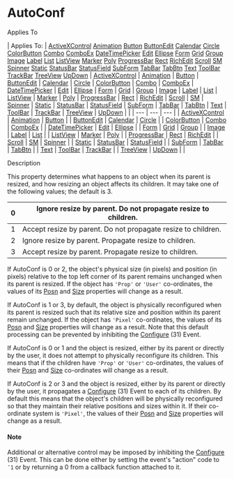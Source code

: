




<h1 class="heading"><span class="name">AutoConf</span></h1>

Applies To

| Applies To: | [ActiveXControl](../a-z/activexcontrol.md) [Animation](../a-z/animation.md) [Button](../a-z/button.md) [ButtonEdit](../a-z/buttonedit.md) [Calendar](../a-z/calendar.md) [Circle](../a-z/circle.md) [ColorButton](../a-z/colorbutton.md) [Combo](../a-z/combo.md) [ComboEx](../a-z/comboex.md) [DateTimePicker](../a-z/datetimepicker.md) [Edit](../a-z/edit.md) [Ellipse](../a-z/ellipse.md) [Form](../a-z/form.md) [Grid](../a-z/grid.md) [Group](../a-z/group.md) [Image](../a-z/image.md) [Label](../a-z/label.md) [List](../a-z/list.md) [ListView](../a-z/listview.md) [Marker](../a-z/marker.md) [Poly](../a-z/poly.md) [ProgressBar](../a-z/progressbar.md) [Rect](../a-z/rect.md) [RichEdit](../a-z/richedit.md) [Scroll](../a-z/scroll.md) [SM](../a-z/sm.md) [Spinner](../a-z/spinner.md) [Static](../a-z/static.md) [StatusBar](../a-z/statusbar.md) [StatusField](../a-z/statusfield.md) [SubForm](../a-z/subform.md) [TabBar](../a-z/tabbar.md) [TabBtn](../a-z/tabbtn.md) [Text](../a-z/text.md) [ToolBar](../a-z/toolbar.md) [TrackBar](../a-z/trackbar.md) [TreeView](../a-z/treeview.md) [UpDown](../a-z/updown.md) | [ActiveXControl](../a-z/activexcontrol.md) | [Animation](../a-z/animation.md) | [Button](../a-z/button.md) | [ButtonEdit](../a-z/buttonedit.md) | [Calendar](../a-z/calendar.md) | [Circle](../a-z/circle.md) | [ColorButton](../a-z/colorbutton.md) | [Combo](../a-z/combo.md) | [ComboEx](../a-z/comboex.md) | [DateTimePicker](../a-z/datetimepicker.md) | [Edit](../a-z/edit.md) | [Ellipse](../a-z/ellipse.md) | [Form](../a-z/form.md) | [Grid](../a-z/grid.md) | [Group](../a-z/group.md) | [Image](../a-z/image.md) | [Label](../a-z/label.md) | [List](../a-z/list.md) | [ListView](../a-z/listview.md) | [Marker](../a-z/marker.md) | [Poly](../a-z/poly.md) | [ProgressBar](../a-z/progressbar.md) | [Rect](../a-z/rect.md) | [RichEdit](../a-z/richedit.md) | [Scroll](../a-z/scroll.md) | [SM](../a-z/sm.md) | [Spinner](../a-z/spinner.md) | [Static](../a-z/static.md) | [StatusBar](../a-z/statusbar.md) | [StatusField](../a-z/statusfield.md) | [SubForm](../a-z/subform.md) | [TabBar](../a-z/tabbar.md) | [TabBtn](../a-z/tabbtn.md) | [Text](../a-z/text.md) | [ToolBar](../a-z/toolbar.md) | [TrackBar](../a-z/trackbar.md) | [TreeView](../a-z/treeview.md) | [UpDown](../a-z/updown.md) |  |
| --- | --- | ---  |
| [ActiveXControl](../a-z/activexcontrol.md) | [Animation](../a-z/animation.md) | [Button](../a-z/button.md) |
| [ButtonEdit](../a-z/buttonedit.md) | [Calendar](../a-z/calendar.md) | [Circle](../a-z/circle.md) |
| [ColorButton](../a-z/colorbutton.md) | [Combo](../a-z/combo.md) | [ComboEx](../a-z/comboex.md) |
| [DateTimePicker](../a-z/datetimepicker.md) | [Edit](../a-z/edit.md) | [Ellipse](../a-z/ellipse.md) |
| [Form](../a-z/form.md) | [Grid](../a-z/grid.md) | [Group](../a-z/group.md) |
| [Image](../a-z/image.md) | [Label](../a-z/label.md) | [List](../a-z/list.md) |
| [ListView](../a-z/listview.md) | [Marker](../a-z/marker.md) | [Poly](../a-z/poly.md) |
| [ProgressBar](../a-z/progressbar.md) | [Rect](../a-z/rect.md) | [RichEdit](../a-z/richedit.md) |
| [Scroll](../a-z/scroll.md) | [SM](../a-z/sm.md) | [Spinner](../a-z/spinner.md) |
| [Static](../a-z/static.md) | [StatusBar](../a-z/statusbar.md) | [StatusField](../a-z/statusfield.md) |
| [SubForm](../a-z/subform.md) | [TabBar](../a-z/tabbar.md) | [TabBtn](../a-z/tabbtn.md) |
| [Text](../a-z/text.md) | [ToolBar](../a-z/toolbar.md) | [TrackBar](../a-z/trackbar.md) |
| [TreeView](../a-z/treeview.md) | [UpDown](../a-z/updown.md) |  |


Description


This property determines what happens to an object when its parent is resized, and how resizing an object affects its children. It may take one of the following values; the default is 3.


| 0 | Ignore resize by parent. Do not propagate resize to children. |
| --- | ---  |
| 1 | Accept resize by parent. Do not propagate resize to children. |
| 2 | Ignore resize by parent. Propagate resize to children. |
| 3 | Accept resize by parent. Propagate resize to children. |


If AutoConf is 0 or 2, the object's physical size (in pixels) and position (in pixels) relative to the top left corner of its parent remains unchanged when its parent is resized. If the object has `'Prop'` or `'User'` co-ordinates, the values of its [Posn](../a-z/posn.md) and [Size](../a-z/size.md) properties will change as a result.


If AutoConf is 1 or 3, by default, the object is physically reconfigured when its parent is resized such that its relative size and position within its parent remain unchanged. If the object has `'Pixel'` co-ordinates, the values of its [Posn](../a-z/posn.md) and [Size](../a-z/size.md) properties will change as a result. Note that this default processing can be prevented by inhibiting the [Configure](../a-z/configure.md) (31) Event.


If AutoConf is 0 or 1 and the object is resized, either by its parent or directly by the user, it does not attempt to physically reconfigure its children. This means that if the children have `'Prop'` or `'User'` co-ordinates, the values of their [Posn](../a-z/posn.md) and [Size](../a-z/size.md) co-ordinates will change as a result.


If AutoConf is 2 or 3 and the object is resized, either by its parent or directly by the user, it propagates a [Configure](../a-z/configure.md) (31) Event to each of its children. By default this means that the object's children will be physically reconfigured so that they maintain their relative positions and sizes within it. If their co-ordinate system is `'Pixel'`, the values of their [Posn](../a-z/posn.md) and [Size](../a-z/size.md) properties will change as a result.

#### Note


Additional or alternative control may be imposed by inhibiting the [Configure](../a-z/configure.md) (31) Event. This can be done either by setting the event's "action" code to `¯1` or by returning a 0 from a callback function attached to it.


